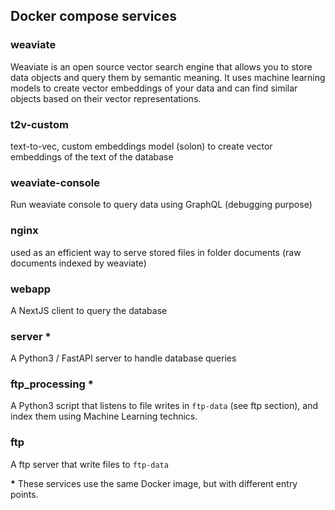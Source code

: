## Docker compose services
### weaviate
Weaviate is an open source vector search engine that allows you to store data objects and query them by semantic meaning. It uses machine learning models to create vector embeddings of your data and can find similar objects based on their vector representations.

### t2v-custom
text-to-vec, custom embeddings model (solon) to create vector embeddings of the text of the database


### weaviate-console
Run weaviate console to query data using GraphQL (debugging purpose)

### nginx
used as an efficient way to serve stored files in folder documents (raw documents indexed by weaviate)

### webapp
A NextJS client to query the database

### server *
A Python3 / FastAPI server to handle database queries


### ftp_processing *
A Python3 script that listens to file writes in `ftp-data` (see ftp section), and index them using Machine Learning technics.

### ftp
A ftp server that write files to `ftp-data`

**\*** These services use the same Docker image, but with different entry points.

